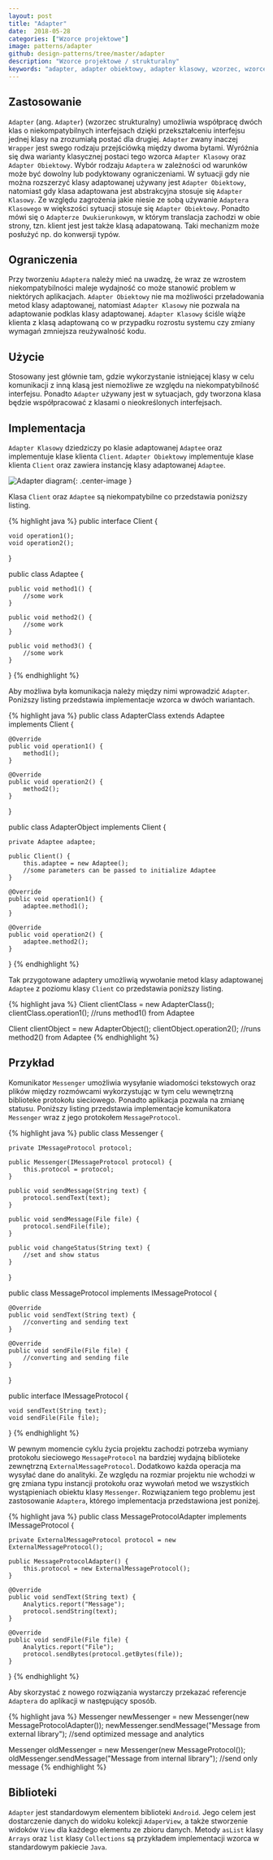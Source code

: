 ```yaml
---
layout: post
title: "Adapter"
date:  2018-05-28
categories: ["Wzorce projektowe"]
image: patterns/adapter
github: design-patterns/tree/master/adapter
description: "Wzorce projektowe / strukturalny"
keywords: "adapter, adapter obiektowy, adapter klasowy, wzorzec, wzorce projektowe, wzorzec strukturalny, design patterns, android, java, programowanie, programming"
---
```


## Zastosowanie
`Adapter` (ang. `Adapter`) (wzorzec strukturalny) umożliwia współpracę dwóch klas o niekompatybilnych interfejsach dzięki przekształceniu interfejsu jednej klasy na zrozumiałą postać dla drugiej. `Adapter` zwany inaczej `Wrapper` jest swego rodzaju przejściówką między dwoma bytami. Wyróżnia się dwa warianty klasycznej postaci tego wzorca `Adapter Klasowy` oraz `Adapter Obiektowy`. Wybór rodzaju `Adaptera` w zależności od warunków może być dowolny lub podyktowany ograniczeniami. W sytuacji gdy nie można rozszerzyć klasy adaptowanej używany jest `Adapter Obiektowy`, natomiast gdy klasa adaptowana jest abstrakcyjna stosuje się `Adapter Klasowy`. Ze względu zagrożenia jakie niesie ze sobą używanie `Adaptera Klasowego` w większości sytuacji stosuje się `Adapter Obiektowy`. Ponadto mówi się o `Adapterze Dwukierunkowym`, w którym translacja zachodzi w obie strony, tzn. klient jest jest także klasą adapatowaną. Taki mechanizm może posłużyć np. do konwersji typów.

## Ograniczenia
Przy tworzeniu `Adaptera` należy mieć na uwadzę, że wraz ze wzrostem niekompatybilności maleje wydajność co może stanowić problem w niektórych aplikacjach. `Adapter Obiektowy` nie ma możliwości przeładowania metod klasy adaptowanej, natomiast `Adapter Klasowy` nie pozwala na adaptowanie podklas klasy adaptowanej. `Adapter Klasowy` ściśle wiąże klienta z klasą adaptowaną co w przypadku rozrostu systemu czy zmiany wymagań zmniejsza reużywalność kodu.

## Użycie
Stosowany jest głównie tam, gdzie wykorzystanie istniejącej klasy w celu komunikacji z inną klasą jest niemożliwe ze względu na niekompatybilność interfejsu. Ponadto `Adapter` używany jest w sytuacjach, gdy tworzona klasa będzie współpracować z klasami o nieokreślonych interfejsach.

## Implementacja
`Adapter Klasowy` dziedziczy po klasie adaptowanej `Adaptee` oraz implementuje klase klienta `Client`. `Adapter Obiektowy` implementuje klase klienta `Client` oraz zawiera instancję klasy adaptowanej `Adaptee`.

![Adapter diagram](/assets/img/diagrams/patterns/adapter.svg){: .center-image }

Klasa `Client` oraz `Adaptee` są niekompatybilne co przedstawia poniższy listing.

{% highlight java %}
public interface Client {
  
    void operation1();
    void operation2();
}

public class Adaptee {

    public void method1() {
        //some work
    }

    public void method2() {
        //some work 
    }

    public void method3() {
        //some work 
    }
}
{% endhighlight %}

Aby możliwa była komunikacja należy między nimi wprowadzić `Adapter`. Poniższy listing przedstawia implementacje wzorca w dwóch wariantach.

{% highlight java %}
public class AdapterClass extends Adaptee implements Client {

    @Override
    public void operation1() {
        method1();
    }

    @Override
    public void operation2() {
        method2();
    }
}

public class AdapterObject implements Client {
  
    private Adaptee adaptee;

    public Client() {
        this.adaptee = new Adaptee();
        //some parameters can be passed to initialize Adaptee
    }

    @Override
    public void operation1() {
        adaptee.method1();
    }

    @Override
    public void operation2() {
        adaptee.method2();
    }
}
{% endhighlight %}

Tak przygotowane adaptery umożliwią wywołanie metod klasy adaptowanej `Adaptee` z poziomu klasy `Client` co przedstawia poniższy listing.

{% highlight java %}
Client clientClass = new AdapterClass();
clientClass.operation1(); //runs method1() from Adaptee

Client clientObject = new AdapterObject();
clientObject.operation2(); //runs method2() from Adaptee
{% endhighlight %}

## Przykład
Komunikator `Messenger` umożliwia wysyłanie wiadomości tekstowych oraz plików między rozmówcami wykorzystując w tym celu wewnętrzną biblioteke protokołu sieciowego. Ponadto aplikacja pozwala na zmianę statusu. Poniższy listing przedstawia implementacje komunikatora `Messenger` wraz z jego protokołem `MessageProtocol`.

{% highlight java %}
public class Messenger {

    private IMessageProtocol protocol;

    public Messenger(IMessageProtocol protocol) {
        this.protocol = protocol;
    }

    public void sendMessage(String text) {
        protocol.sendText(text);
    }

    public void sendMessage(File file) {
        protocol.sendFile(file);
    }

    public void changeStatus(String text) {
        //set and show status
    }
}

public class MessageProtocol implements IMessageProtocol {

    @Override
    public void sendText(String text) {
        //converting and sending text
    }

    @Override
    public void sendFile(File file) {
        //converting and sending file
    }
}

public interface IMessageProtocol {

    void sendText(String text);
    void sendFile(File file);
}
{% endhighlight %}

W pewnym momencie cyklu życia projektu zachodzi potrzeba wymiany protokołu sieciowego `MessageProtocol` na bardziej wydajną biblioteke zewnętrzną `ExternalMessageProtocol`. Dodatkowo każda operacja ma wysyłać dane do analityki. Ze względu na rozmiar projektu nie wchodzi w grę zmiana typu instancji protokołu oraz wywołań metod we wszystkich wystąpieniach obiektu klasy `Messenger`. Rozwiązaniem tego problemu jest zastosowanie `Adaptera`, którego implementacja przedstawiona jest poniżej.

{% highlight java %}
public class MessageProtocolAdapter implements IMessageProtocol {

    private ExternalMessageProtocol protocol = new ExternalMessageProtocol();

    public MessageProtocolAdapter() {
        this.protocol = new ExternalMessageProtocol();
    }

    @Override
    public void sendText(String text) {
        Analytics.report("Message");
        protocol.sendString(text);
    }

    @Override
    public void sendFile(File file) {
        Analytics.report("File");
        protocol.sendBytes(protocol.getBytes(file));
    }
}
{% endhighlight %}

Aby skorzystać z nowego rozwiązania wystarczy przekazać referencje `Adaptera` do aplikacji w następujący sposób.

{% highlight java %}
Messenger newMessenger = new Messenger(new MessageProtocolAdapter());
newMessenger.sendMessage("Message from external library"); //send optimized message and analytics

Messenger oldMessenger = new Messenger(new MessageProtocol());
oldMessenger.sendMessage("Message from internal library"); //send only message
{% endhighlight %}

## Biblioteki
`Adapter` jest standardowym elementem biblioteki `Android`. Jego celem jest dostarczenie danych do widoku kolekcji `AdaperView`, a także stworzenie widoków `View` dla każdego elementu ze zbioru danych. Metody `asList` klasy `Arrays` oraz `list` klasy `Collections` są przykładem implementacji wzorca w standardowym pakiecie `Java`.
